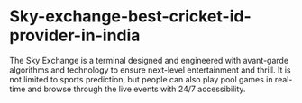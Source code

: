 # Sky-exchange-best-cricket-id-provider-in-india
The Sky Exchange is a terminal designed and engineered with avant-garde algorithms and technology to ensure next-level entertainment and thrill. It is not limited to sports prediction, but people can also play pool games in real-time and browse through the live events with 24/7 accessibility.
